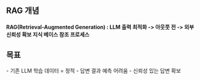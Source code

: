 <h2> RAG 개념 </h2> 
<h4> RAG(Retrieval-Augmented Generation) : LLM 출력 최적화 -> 아웃풋 전 -> 외부 신뢰성 확보 지식 베이스 참조 프로세스 </h4>

<h2> 목표 </h2>
- 기존 LLM 학습 데이터 = 정적
- 답변 결과 예측 어려움
- 신뢰성 있는 답변 확보
